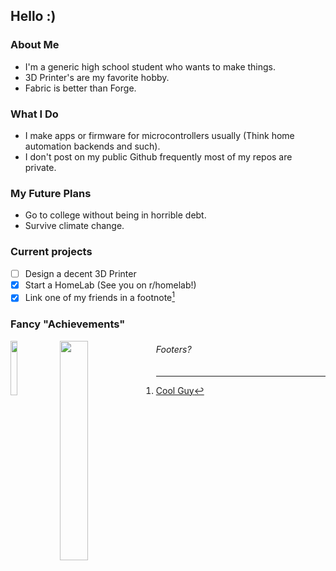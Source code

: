 ## Hello :)

### About Me
  - I'm a generic high school student who wants to make things.
  - 3D Printer's are my favorite hobby.
  - Fabric is better than Forge.

### What I Do
  - I make apps or firmware for microcontrollers usually (Think home automation backends and such).
  - I don't post on my public Github frequently most of my repos are private. 

### My Future Plans
  - Go to college without being in horrible debt.
  - Survive climate change.
  
### Current projects
  - [ ] Design a decent 3D Printer 
  - [x] Start a HomeLab (See you on r/homelab!)
  - [x] Link one of my friends in a footnote[^1]

### Fancy "Achievements"
<img align="left" height="15%" width="15%" src="https://emoji.gg/assets/emoji/2557-pogfish-remastered.png">
<img align="left" width="30%" src="https://github-readme-stats.vercel.app/api?username=PentBeear&count_private=true&show_icons=true&theme=tokyonight&bg_color=45,BLUE,BLACK,GRAY"/>

###### Footers?ㅤ
[^1]: [Cool Guy](https://github.com/yo-ru)
